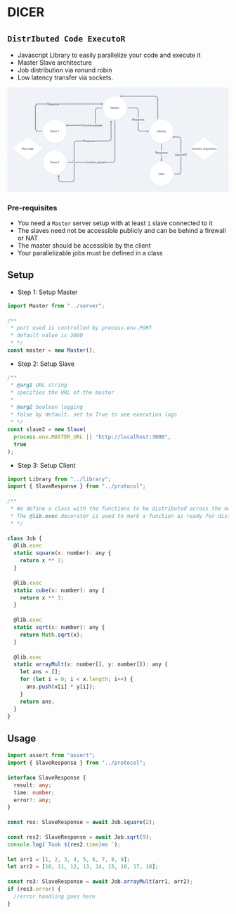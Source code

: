 # DICER

## `DistrIbuted Code ExecutoR`

- Javascript Library to easily parallelize your code and execute it
- Master Slave architecture
- Job distribution via ronund robin
- Low latency transfer via sockets.

![Flow](./assets/flow.png "Data flow")
### Pre-requisites

- You need a `Master` server setup with at least `1` slave connected to it
- The slaves need not be accessible publicly and can be behind a firewall or NAT
- The master should be accessible by the client
- Your parallelizable jobs must be defined in a class

## Setup

- Step 1: Setup Master

```js
import Master from "../server";

/**
 * port used is controlled by process.env.PORT
 * default value is 3000
 * */
const master = new Master();
```

- Step 2: Setup Slave

```js
/**
 * @arg1 URL string
 * specifies the URL of the master
 *
 * @arg2 boolean logging
 * false by default. set to True to see execution logs
 * */
const slave2 = new Slave(
  process.env.MASTER_URL || "http://localhost:3000",
  true
);
```

- Step 3: Setup Client

```js
import Library from "../library";
import { SlaveResponse } from "../protocol";

/**
 * We define a class with the functions to be distributed across the nodes
 * The @lib.exec decorator is used to mark a function as ready for distribution
 * */

class Job {
  @lib.exec
  static square(x: number): any {
    return x ** 2;
  }

  @lib.exec
  static cube(x: number): any {
    return x ** 3;
  }

  @lib.exec
  static sqrt(x: number): any {
    return Math.sqrt(x);
  }

  @lib.exec
  static arrayMult(x: number[], y: number[]): any {
    let ans = [];
    for (let i = 0; i < x.length; i++) {
      ans.push(x[i] * y[i]);
    }
    return ans;
  }
}
```

## Usage

```ts
import assert from "assert";
import { SlaveResponse } from "../protocol";

interface SlaveResponse {
  result: any;
  time: number;
  error?: any;
}

const res: SlaveResponse = await Job.square(2);

const res2: SlaveResponse = await Job.sqrt(9);
console.log(`Took ${res2.time}ms `);

let arr1 = [1, 2, 3, 4, 5, 6, 7, 8, 9];
let arr2 = [10, 11, 12, 13, 14, 15, 16, 17, 18];

const re3: SlaveResponse = await Job.arrayMult(arr1, arr2);
if (res3.error) {
  //error handling goes here
}
```
